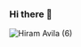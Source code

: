 ### Hi there 👋


![Hiram Avila (6)](https://github.com/hiram-avila/hiram-avila/assets/77989904/82a8de03-46ea-4b09-90a1-27ff4b639881)

<!--
**hiram-avila/hiram-avila** is a ✨ _special_ ✨ repository because its `README.md` (this file) appears on your GitHub profile.

Here are some ideas to get you started:

- 🔭 I’m currently working on ...
- 🌱 I’m currently learning ...
- 👯 I’m looking to collaborate on ...
- 🤔 I’m looking for help with ...
- 💬 Ask me about ...
- 📫 How to reach me: ...
- 😄 Pronouns: ...
- ⚡ Fun fact: ...
-->
